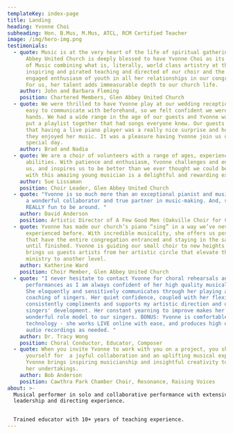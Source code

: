 ```yaml
---
templateKey: index-page
title: Landing
heading: Yvonne Choi
subheading: Hon. B.Mus, M.Mus, ATCL, RCM Certified Teacher
image: /img/hero-img.png
testimonials:
  - quote: Music is at the very heart of the life of spiritual gatherings. Glen
      Abbey United Church is deeply blessed to have Yvonne Choi as its Director
      of Music combining what is, literally, world class artistry at the piano;
      inspiring and pirated teaching and directed of our choir and the joyful
      engaged enthusiasm of youth in all her relationships in our congregation.
      For us, her talent adds immeasurable depth to our church life.
    author: John and Barbara Fleming
    position: Chartered Members, Glen Abbey United Church
  - quote: We were thrilled to have Yvonne play at our wedding reception. She was
      easy to communicate with beforehand, so we felt confident we were in good
      hands. We had a wide range in the age of our guests and Yvonne was able to
      put a playlist together that had songs everyone knew. Our guests commented
      that having a live piano player was a really nice surprise and how much
      they enjoyed her music. It was a pleasure having Yvonne join us on our
      special day.
    author: Brad and Nadia
  - quote: We are a choir of volunteers with a range of ages, experience, and
      abilities. With patience and enthusiasm, Yvonne challenges and encourages
      us, and inspires us to be better than we ever thought we could be. Working
      with this amazing young musician is a delightful and rewarding experience.
    author: Sue Lissaman
    position: Choir Leader, Glen Abbey United Church
  - quote: "Yvonne is so much more than an exceptional pianist and musician - she is
      a wonderful collaborator and true partner in music-making. And, she’s
      REALLY fun to be around. "
    author: David Anderson
    position: Artistic Director of A Few Good Men (Oakville Choir for Children & Youth)
  - quote: Yvonne has made our church’s piano “sing” in a way we’ve never
      experienced before. With incredible musicality, she offers us postludes
      that have the entire congregation entranced and staying in the sanctuary
      until finished. Yvonne is guiding our small choir to new heights and
      brings us guests artists from her artistic circle that elevate the music
      ministry to another level.
    author: Katherine Ward
    position: Choir Member, Glen Abbey United Church
  - quote: "I never hesitate to contact Yvonne for choral rehearsals and
      performances as I am always confident of her high quality musical output.
      She eloquently and sensitively communicates through her playing and
      coaching of singers. Her quiet confidence, coupled with her flexibility
      consistently compliments and supports my artistic direction and our
      singers' development. Her constant yearning to improve makes her a
      wonderful role model to our singers. BONUS: Yvonne is comfortable with
      technology - she works LIVE online with ease, and produces high quality
      audio recordings as needed. "
    author: Dr. Tracy Wong
    position: Choral Conductor, Educator, Composer
  - quote: When you invite Yvonne to work with you on a project, you should prepare
      yourself for  a joyful collaboration and an uplifting musical experience.
      Yvonne brings inspiring musicianship and insightful creativity to all of
      her undertakings.
    author: Bob Anderson
    position: Cawthra Park Chamber Choir, Resonance, Raising Voices
about: >-
  Musical performer in solo and collaborative performance with extensive
  leadership and directing experience. 


  Trained educator with 10+ years of teaching experience.
---
```

